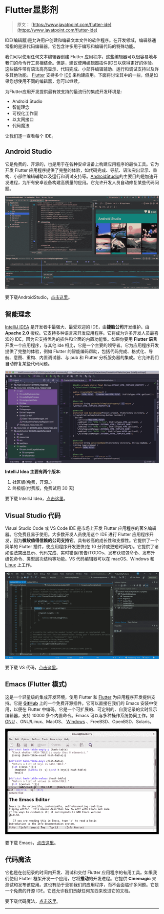 # Flutter显影剂

> 原文： [https://www.javatpoint.com/flutter-ide](https://www.javatpoint.com/flutter-ide)

IDE(编辑器)是允许用户创建和编辑文本文件的软件程序。在开发领域，编辑器通常指的是源代码编辑器，它包含许多用于编写和编辑代码的特殊功能。

我们可以使用任何文本编辑器创建 Flutter 应用程序，这些编辑器可以很容易地与我们的命令行工具相结合。但是，建议使用编辑器插件(IDE)以获得更好的体验。这些插件带有语法高亮显示、代码完成、小部件编辑辅助、运行和调试支持以及许多其他功能。 [Flutter](https://www.javatpoint.com/flutter) 支持多个 [IDE](https://www.javatpoint.com/ide-full-form) 来构建应用。下面将讨论其中的一些，但是如果您想使用不同的编辑器，您可以继续。

为Flutter应用开发提供最有效支持的最流行的集成开发环境是:

*   Android Studio
*   智能理念
*   可视化工作室
*   以太网接口
*   代码魔法

让我们逐一查看每个 IDE。

## Android Studio

它是免费的、开源的，也是用于在各种安卓设备上构建应用程序的最快工具。它为开发 Flutter 应用程序提供了完整的体验，如代码完成、导航、语法突出显示、重构、小部件编辑辅助以及运行和调试支持等。[AndroidStudio](https://www.javatpoint.com/android-studio)的主要目的是加速开发进程，为所有安卓设备构建高质量的应用。它允许开发人员自动修复某些代码问题。

![Flutter IDE](img/ab43d38a36cf479b30bb06190495a347.png)

要下载AndroidStudio，[点击这里](https://developer.android.com/studio)。

## 智能理念

[IntelliJ IDEA](https://www.javatpoint.com/intellij-idea-tutorial) 是开发者中最强大、最受欢迎的 IDE，由**捷脑公司**开发维护。由**Apache 2.0** 授权。它支持多种语言来开发应用程序。它将成为许多开发人员最喜欢的 IDE，因为它支持优秀的插件和全面的内置功能集。如果你要用 **Flutter 语言**开发一个应用程序，与其他 ide 相比，它是一个主要的领导者。它为应用程序开发提供了完整的体验，例如 Flutter 的智能编码帮助，包括代码完成、格式化、导航、意图、重构、内置调试器、与 pub 和 Flutter 分析服务器的集成。它允许我们自动修复某些代码问题。

![Flutter IDE](img/8675625fbe5d1242004213f3bf121ca5.png)

**IntelliJ Idea 主要有两个版本**:

1.  社区版(免费，开源。)
2.  终极版(付费版，免费试用 30 天)

要下载 IntelliJ Idea，[点击这里](https://www.jetbrains.com/idea/download/#section=windows)。

## Visual Studio 代码

Visual Studio Code 或 VS Code IDE 是市场上开发 Flutter 应用程序的著名编辑器。它免费且易于使用。大多数开发人员使用这个 IDE 进行 Flutter 应用程序开发，因为**微软值得信赖的公司支持它**。具有较高的成长性和支撑性。它提供了一个简单的 Flutter 插件，使应用程序开发更快(在 10 分钟或更短时间内)。它提供了诸如语法突出显示、代码完成、实时错误/警告/TODOs、发布获取包命令、发布升级包命令、类型层次结构等功能。VS 代码编辑器可以在 macOS、Windows 和 [Linux](https://www.javatpoint.com/linux-tutorial) 上工作。

![Flutter IDE](img/3814c4b52806beb6190daae20043ec30.png)

要下载 VS 代码，[点击这里](https://code.visualstudio.com/download)。

## Emacs (Flutter 模式)

这是一个轻量级的集成开发环境，使用 Flutter 和 [Flutter](https://www.javatpoint.com/dart-programming) 为应用程序开发提供支持。它是 **[GitHub](https://www.javatpoint.com/what-is-github)** 上的一个免费开源插件。它可以直接在我们的 Emacs 安装中使用，以便在 Flutter 中编码。它是一个可扩展的、可定制的、自我记录的实时显示编辑器，支持 10000 多个内置命令。Emacs 可以与多种操作系统协同工作，如 [GNU](https://www.javatpoint.com/gnu-full-form) 、GNU/Linux、MacOS、 [Windows](https://www.javatpoint.com/windows) 、FreeBSD、OpenBSD、Solaris。

![Flutter IDE](img/9ced807848af3240992e29f91f50f577.png)

要下载 Emacs，[点击这里](https://www.gnu.org/software/emacs/download.html)。

## 代码魔法

它也是在创纪录的时间内开发、测试和交付 Flutter 应用程序的有用工具。如果我们使用 Flutter 框架开发一个应用，它将**推动**的开发进程。它提供 **Cinemagic** 来测试和发布该应用。这也有助于营销我们的应用程序，而不会面临许多问题。它是一个免费的开源 IDE。它还允许我们贡献任何东西来改进它的文档。

要下载代码魔法，[点击这里](https://codemagic.io/start/)。

* * *